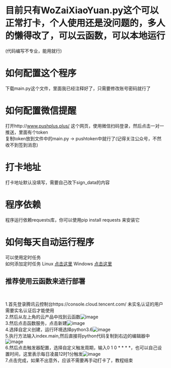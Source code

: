 # 目前只有WoZaiXiaoYuan.py这个可以正常打卡，个人使用还是没问题的，多人的懒得改了，可以云函数，可以本地运行
(代码编写不专业，能用就行)
# 如何配置这个程序
下载main.py这个文件，里面我已经注释好了，只需要修改账号密码就行了
# 如何配置微信提醒
打开http://www.pushplus.plus/ 这个网页，使用微信扫码登录，然后点击一对一推送，里面有个token<br>复制token放到文件中的main.py -> pushtoken中就行了(记得关注公众号，不然收不到签到消息)
# 打卡地址
打卡地址默认没填写，需要自己改下sign_data的内容
# 程序依赖
程序运行依赖requests库，你可以使用pip install requests 来安装它

# 如何每天自动运行程序
可以使用定时任务<br>
如何添加定时任务
Linux <a href='https://www.runoob.com/w3cnote/linux-crontab-tasks.html'>点击这里</a>
Windows <a href='https://www.cnblogs.com/gcgc/p/11594467.html'>点击这里</a>

<h2>推荐使用云函数来进行部署</h2><br>

1.首先登录腾讯云控制台https://console.cloud.tencent.com/ 未实名认证的用户需要实名认证后才能使用<br>
2.然后从左上角的云产品中找到云函数![image](https://i1.atlascloud.cn/2021/07/28/b21a90728054853.png)<br>
3.然后点击函数服务，点击新建![image](https://i1.atlascloud.cn/2021/07/28/df4ba0728054935.png)<br>
4.选择自定义创建，运行环境选择python3.6![image](https://i1.atlascloud.cn/2021/07/28/cdf260728055021.png)<br>
5.执行方法输入index.main,然后直接将python代码复制到右边的编辑器中![image](https://i1.atlascloud.cn/2021/07/28/4bc6f0728054614.png)<br>
6.然后点击触发器配置，选择自定义触发周期，输入0 1 0 * * * *，也可以自己设置时间，这里表示每日凌晨12时1分触发![image](https://i1.atlascloud.cn/2021/07/28/2c6fa0728055430.png)<br>
7.点击完成，如果不出意外，应该不需要再手动打卡了，教程结束
